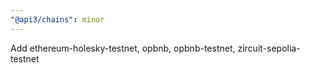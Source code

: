 ```yaml
---
"@api3/chains": minor
---
```


Add ethereum-holesky-testnet, opbnb, opbnb-testnet, zircuit-sepolia-testnet
